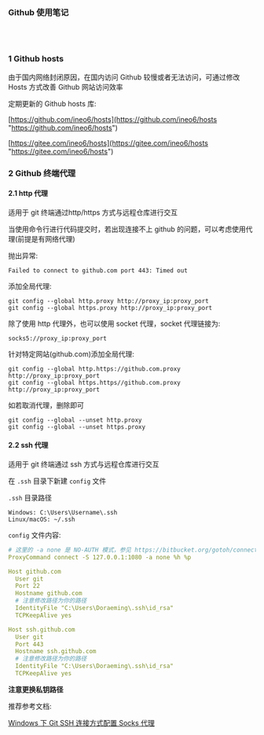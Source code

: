 ### Github 使用笔记  


​    
​    
### 1 Github hosts  

由于国内网络封闭原因，在国内访问 Github 较慢或者无法访问，可通过修改 Hosts 方式改善 Github 网站访问效率  

定期更新的 Github hosts 库:  

[https://github.com/ineo6/hosts](https://github.com/ineo6/hosts "https://github.com/ineo6/hosts")  

[https://gitee.com/ineo6/hosts](https://gitee.com/ineo6/hosts "https://gitee.com/ineo6/hosts")  



### 2 Github 终端代理 

#### 2.1 http 代理

适用于 git 终端通过http/https 方式与远程仓库进行交互  

当使用命令行进行代码提交时，若出现连接不上 github 的问题，可以考虑使用代理(前提是有网络代理)  

抛出异常:  

```
Failed to connect to github.com port 443: Timed out
```

添加全局代理:  

```
git config --global http.proxy http://proxy_ip:proxy_port
git config --global https.proxy http://proxy_ip:proxy_port
```

除了使用 http 代理外，也可以使用 socket 代理，socket 代理链接为:  

```
socks5://proxy_ip:proxy_port
```

针对特定网站(github.com)添加全局代理:  

```
git config --global http.https://github.com.proxy http://proxy_ip:proxy_port
git config --global https.https//github.com.proxy http://proxy_ip:proxy_port
```

如若取消代理，删除即可  

```
git config --global --unset http.proxy
git config --global --unset https.proxy
```

#### 2.2 ssh 代理

适用于 git 终端通过 ssh 方式与远程仓库进行交互  

在 `.ssh` 目录下新建 `config` 文件  

`.ssh` 目录路径  

```
Windows: C:\Users\Username\.ssh
Linux/macOS: ~/.ssh
```

`config` 文件内容:  

```yaml
# 这里的 -a none 是 NO-AUTH 模式，参见 https://bitbucket.org/gotoh/connect/wiki/Home 中的 More detail 一节
ProxyCommand connect -S 127.0.0.1:1080 -a none %h %p

Host github.com
  User git
  Port 22
  Hostname github.com
  # 注意修改路径为你的路径
  IdentityFile "C:\Users\Doraeming\.ssh\id_rsa"
  TCPKeepAlive yes

Host ssh.github.com
  User git
  Port 443
  Hostname ssh.github.com
  # 注意修改路径为你的路径
  IdentityFile "C:\Users\Doraeming\.ssh\id_rsa"
  TCPKeepAlive yes
```

**注意更换私钥路径**  

推荐参考文档:  

[Windows 下 Git SSH 连接方式配置 Socks 代理](https://upupming.site/2019/05/09/git-ssh-socks-proxy)  
